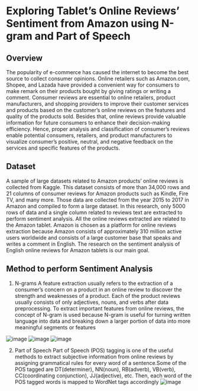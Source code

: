 # Exploring Tablet’s Online Reviews’ Sentiment from Amazon using N-gram and Part of Speech

## Overview
The popularity of e-commerce has caused the internet to become the best source to collect consumer opinions. Online retailers such as Amazon.com, Shopee, and Lazada have provided a convenient way for consumers to make remark on their products bought by giving ratings or writing a comment. Consumer reviews are essential to online retailers, product manufacturers, and shopping providers to improve their customer services and products based on the customer’s online reviews on the features and quality of the products sold. Besides that, online reviews provide valuable information for future consumers to enhance their decision-making efficiency. Hence, proper analysis and classification of consumer’s reviews enable potential consumers, retailers, and product manufacturers to visualize consumer’s positive, neutral, and negative feedback on the services and specific features of the products.

## Dataset
A sample of large datasets related to Amazon products’ online reviews is collected from Kaggle. This dataset consists of more than 34,000 rows and 21 columns of consumer reviews for Amazon products such as Kindle, Fire TV, and many more. Those data are collected from the year 2015 to 2017 in Amazon and compiled to form a large dataset. In this research, only 5000 rows of data and a single column related to reviews text are extracted to perform sentiment analysis. All the online reviews extracted are related to the Amazon tablet. Amazon is chosen as a platform for online reviews extraction because Amazon consists of approximately 310 million active users worldwide and consists of a large customer base that speaks and writes a comment in English. The research on the sentiment analysis of English online reviews for Amazon tablets is our main goal.

## Method to perform Sentiment Analysis
1. N-grams
A feature extraction usually refers to the extraction of a consumer’s concern on a product in an online review to discover the strength and weaknesses of a product. Each of the product reviews usually consists of only adjectives, nouns, and verbs after data preprocessing. To extract important features from online reviews, the concept of N-gram is used because N-gram is useful for turning written language into data and breaking down a larger portion of data into more meaningful segments or features

![image](https://github.com/Jaydenho99/Sentiment-Analysis-for-Amazon-tablet/assets/77521676/d3c874cc-c3b5-473f-8d90-d651993700d9)
![image](https://github.com/Jaydenho99/Sentiment-Analysis-for-Amazon-tablet/assets/77521676/8048fbc9-ced7-4a31-aed8-7d1c8725e26c)
![image](https://github.com/Jaydenho99/Sentiment-Analysis-for-Amazon-tablet/assets/77521676/ca1adb76-70d5-4192-bc59-8e4208ef8a88)

2. Part of Speech
Part of Speech (POS) tagging is one of the useful methods to extract subjective information from online reviews by assigning grammatical rules for every word of a sentence.Some of the POS tagged are DT(determiner), NN(noun), RB(adverb), VB(verb), CC(coordinating conjunction), JJ(adjective), etc. Then, each word of the POS tagged words is mapped to WordNet tags accordingly
![image](https://github.com/Jaydenho99/Sentiment-Analysis-for-Amazon-tablet/assets/77521676/d464ff4d-de9e-434e-af5c-90fb9ba11164)
